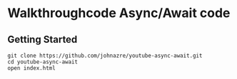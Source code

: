 # Walkthroughcode Async/Await code

## Getting Started

```
git clone https://github.com/johnazre/youtube-async-await.git
cd youtube-async-await
open index.html
```
